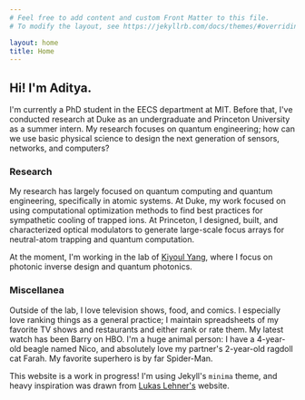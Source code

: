 ```yaml
---
# Feel free to add content and custom Front Matter to this file.
# To modify the layout, see https://jekyllrb.com/docs/themes/#overriding-theme-defaults

layout: home
title: Home
---
```


## Hi! I'm Aditya.

I'm currently a PhD student in the EECS department at MIT. Before that, I've conducted research at Duke as an undergraduate and Princeton University as a summer intern. My research focuses on quantum engineering; how can we use basic physical science to design the next generation of sensors, networks, and computers?

### Research

My research has largely focused on quantum computing and quantum engineering, specifically in atomic systems. At Duke, my work focused on using computational optimization methods to find best practices for sympathetic cooling of trapped ions. At Princeton, I designed, built, and characterized optical modulators to generate large-scale focus arrays for neutral-atom trapping and quantum computation.

At the moment, I'm working in the lab of [Kiyoul Yang](https://sites.google.com/g.harvard.edu/y-lab), where I focus on photonic inverse design and quantum photonics. 

### Miscellanea

Outside of the lab, I love television shows, food, and comics. I especially love ranking things as a general practice; I maintain spreadsheets of my favorite TV shows and restaurants and either rank or rate them. My latest watch has been Barry on HBO. I'm a huge animal person: I have a 4-year-old beagle named Nico, and absolutely love my partner's 2-year-old ragdoll cat Farah. My favorite superhero is by far Spider-Man.

This website is a work in progress! I'm using Jekyll's `minima` theme, and heavy inspiration was drawn from [Lukas Lehner's](https://lukaslehner.github.io) website.
